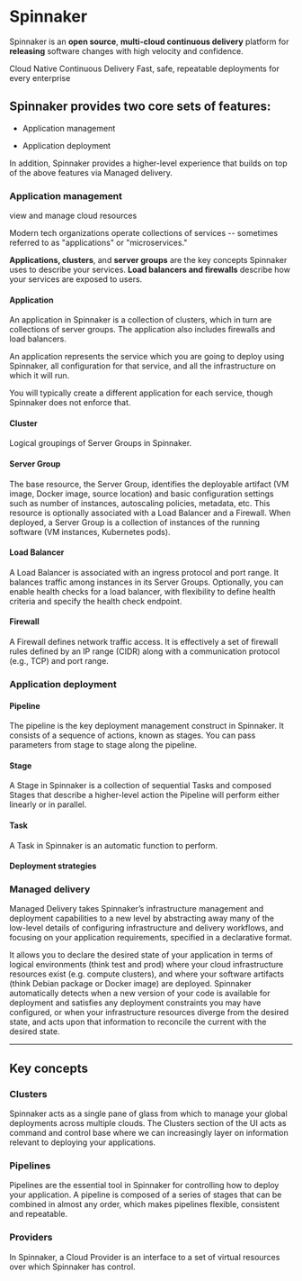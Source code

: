 # Spinnaker
Spinnaker is an **open source**, **multi-cloud continuous delivery** platform for **releasing** software changes with high velocity and confidence.

Cloud Native Continuous Delivery
Fast, safe, repeatable deployments for every enterprise

## Spinnaker provides two core sets of features:

- Application management

- Application deployment

In addition, Spinnaker provides a higher-level experience that builds on top of the above features via Managed delivery.

### Application management

view and manage cloud resources

Modern tech organizations operate collections of services -- sometimes referred to as "applications" or "microservices."

**Applications, clusters**, and **server groups** are the key concepts Spinnaker uses to describe your services.
**Load balancers and firewalls** describe how your services are exposed to users.

#### Application
An application in Spinnaker is a collection of clusters, which in turn are collections of server groups. The application also includes firewalls and load balancers.

An application represents the service which you are going to deploy using Spinnaker, all configuration for that service, and all the infrastructure on which it will run.

You will typically create a different application for each service, though Spinnaker does not enforce that.

#### Cluster
Logical groupings of Server Groups in Spinnaker.

#### Server Group 
The base resource, the Server Group, identifies the deployable artifact (VM image, Docker image, source location) and basic configuration settings such as number of instances, autoscaling policies, metadata, etc. This resource is optionally associated with a Load Balancer and a Firewall. When deployed, a Server Group is a collection of instances of the running software (VM instances, Kubernetes pods).

#### Load Balancer 
A Load Balancer is associated with an ingress protocol and port range. It balances traffic among instances in its Server Groups. Optionally, you can enable health checks for a load balancer, with flexibility to define health criteria and specify the health check endpoint.

#### Firewall 
A Firewall defines network traffic access. It is effectively a set of firewall rules defined by an IP range (CIDR) along with a communication protocol (e.g., TCP) and port range.

### Application deployment

#### Pipeline
The pipeline is the key deployment management construct in Spinnaker. It consists of a sequence of actions, known as stages. You can pass parameters from stage to stage along the pipeline.

#### Stage
A Stage in Spinnaker is a collection of sequential Tasks and composed Stages that describe a higher-level action the Pipeline will perform either linearly or in parallel.

#### Task
A Task in Spinnaker is an automatic function to perform.

#### Deployment strategies

### Managed delivery
Managed Delivery takes Spinnaker’s infrastructure management and deployment capabilities to a new level by abstracting away many of the low-level details of configuring infrastructure and delivery workflows, and focusing on your application requirements, specified in a declarative format.

It allows you to declare the desired state of your application in terms of logical environments (think test and prod) where your cloud infrastructure resources exist (e.g. compute clusters), and where your software artifacts (think Debian package or Docker image) are deployed. Spinnaker automatically detects when a new version of your code is available for deployment and satisfies any deployment constraints you may have configured, or when your infrastructure resources diverge from the desired state, and acts upon that information to reconcile the current with the desired state.

----------------------------------------------------------------------------------------------------------------------
## Key concepts
### Clusters
Spinnaker acts as a single pane of glass from which to manage your global deployments across multiple clouds. The Clusters section of the UI acts as command and control base where we can increasingly layer on information relevant to deploying your applications.

### Pipelines
Pipelines are the essential tool in Spinnaker for controlling how to deploy your application. A pipeline is composed of a series of stages that can be combined in almost any order, which makes pipelines flexible, consistent and repeatable.

### Providers
In Spinnaker, a Cloud Provider is an interface to a set of virtual resources over which Spinnaker has control.
